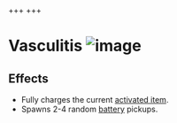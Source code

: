 +++
+++

 # Vasculitis ![image](/image/Vasculitis.png) 


Effects
---------


* Fully charges the current [activated item](/wiki/Activated_item "Activated item").
* Spawns 2-4 random [battery](/wiki/Battery "Battery") pickups.


